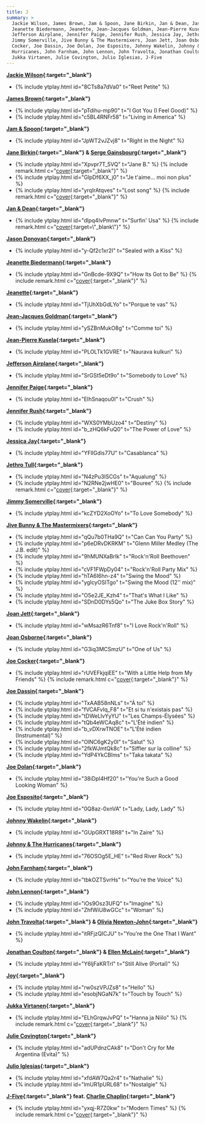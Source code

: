 ```yaml
---
title: J
summary: >
  Jackie Wilson, James Brown, Jam & Spoon, Jane Birkin, Jan & Dean, Jason Donovan,
  Jeanette Biedermann, Jeanette, Jean-Jacques Goldman, Jean-Pierre Kusela,
  Jefferson Airplane, Jennifer Paige, Jennifer Rush, Jessica Jay, Jethro Tull,
  Jimmy Somerville, Jive Bunny & The Mastermixers, Joan Jett, Joan Osborne, Joe
  Cocker, Joe Dassin, Joe Dolan, Joe Esposito, Johnny Wakelin, Johnny & The
  Hurricanes, John Farnham, John Lennon, John Travolta, Jonathan Coulton, Joy,
  Jukka Virtanen, Julie Covington, Julio Iglesias, J-Five
---
```

**[Jackie Wilson](https://en.wikipedia.org/wiki/Jackie_Wilson){:target="_blank"}**
- {% include ytplay.html id="8CTs8a7dVa0" t="Reet Petite" %}

**[James Brown](https://en.wikipedia.org/wiki/James_Brown){:target="_blank"}**
- {% include ytplay.html id="pTdihu-mp90" t="I Got You (I Feel Good)" %}
- {% include ytplay.html id="c5BL4RNFr58" t="Living in America" %}

**[Jam & Spoon](https://en.wikipedia.org/wiki/Jam_&_Spoon){:target="_blank"}**
- {% include ytplay.html id="JpWT2vJZvj8" t="Right in the Night" %}

**[Jane Birkin](https://en.wikipedia.org/wiki/Jane_Birkin){:target="_blank"} & [Serge Gainsbourg](https://en.wikipedia.org/wiki/Serge_Gainsbourg){:target="_blank"}**
- {% include ytplay.html id="Xpvpr7T_5VQ" t="Jane B." %} {% include remark.html c="[cover](https://en.wikipedia.org/wiki/Preludes_(Chopin)){:target=\"_blank\"}" %}
- {% include ytplay.html id="GlpDf6XX_j0" t="Je t'aime... moi non plus" %}
- {% include ytplay.html id="yrqIrAtqves" t="Lost song" %} {% include remark.html c="[cover](https://en.wikipedia.org/wiki/Peer_Gynt_(Grieg)#Suite_No._2,_Op._55){:target=\"_blank\"}" %}

**[Jan & Dean](https://en.wikipedia.org/wiki/Jan_&_Dean){:target="_blank"}**
- {% include ytplay.html id="dlpq4IvPmnw" t="Surfin' Usa" %} {% include remark.html c="[cover](https://en.wikipedia.org/wiki/Surfin'_U.S.A.){:target=\"_blank\"}" %}

**[Jason Donovan](https://en.wikipedia.org/wiki/Jason_Donovan){:target="_blank"}**
- {% include ytplay.html id="y-Qf2c1xr2I" t="Sealed with a Kiss" %}

**[Jeanette Biedermann](https://en.wikipedia.org/wiki/Jeanette_Biedermann){:target="_blank"}**
- {% include ytplay.html id="GnBcde-9X9Q" t="How Its Got to Be" %} {% include remark.html c="[cover](https://en.wikipedia.org/wiki/Swan_Lake){:target=\"_blank\"}" %}

**[Jeanette](https://en.wikipedia.org/wiki/Jeanette_(Spanish_singer)){:target="_blank"}**
- {% include ytplay.html id="TjUhXbGdLYo" t="Porque te vas" %}

**[Jean-Jacques Goldman](https://en.wikipedia.org/wiki/Jean-Jacques_Goldman){:target="_blank"}**
- {% include ytplay.html id="ySZBnMukO8g" t="Comme toi" %}

**[Jean-Pierre Kusela](https://en.wikipedia.org/wiki/Jean-Pierre_Kusela){:target="_blank"}**
- {% include ytplay.html id="PLOLTk1GVRE" t="Naurava kulkuri" %}

**[Jefferson Airplane](https://en.wikipedia.org/wiki/Jefferson_Airplane){:target="_blank"}**
- {% include ytplay.html id="SrGSt5eDt9o" t="Somebody to Love" %}

**[Jennifer Paige](https://en.wikipedia.org/wiki/Jennifer_Paige){:target="_blank"}**
- {% include ytplay.html id="EIhSnaqou0I" t="Crush" %}

**[Jennifer Rush](https://en.wikipedia.org/wiki/Jennifer_Rush){:target="_blank"}**
- {% include ytplay.html id="WXS0YMbUzo4" t="Destiny" %}
- {% include ytplay.html id="b_zHQ6kFuQ0" t="The Power of Love" %}

**[Jessica Jay](https://www.discogs.com/artist/89137-Jessica-Jay){:target="_blank"}**
- {% include ytplay.html id="YFlIGdis77U" t="Casablanca" %}

**[Jethro Tull](https://en.wikipedia.org/wiki/Jethro_Tull_(band)){:target="_blank"}**
- {% include ytplay.html id="N4zPu3ISCGs" t="Aqualung" %}
- {% include ytplay.html id="N2RNe2jwHE0" t="Bouree" %} {% include remark.html c="[cover](https://en.wikipedia.org/wiki/Bourrée_in_E_minor){:target=\"_blank\"}" %}

**[Jimmy Somerville](https://en.wikipedia.org/wiki/Jimmy_Somerville){:target="_blank"}**
- {% include ytplay.html id="kcZYD2XoOYo" t="To Love Somebody" %}

**[Jive Bunny & The Mastermixers](https://en.wikipedia.org/wiki/Jive_Bunny_&_The_Mastermixers){:target="_blank"}**
- {% include ytplay.html id="qQu7b0THa9Q" t="Can Can You Party" %}
- {% include ytplay.html id="p6eDRvDKRKM" t="Glenn Miller Medley (The J.B. edit)" %}
- {% include ytplay.html id="9hMUNXaBrIk" t="Rock'n'Roll Beethoven" %}
- {% include ytplay.html id="cVF1FWpDy04" t="Rock'n'Roll Party Mix" %}
- {% include ytplay.html id="hTA6I6hn-z4" t="Swing the Mood" %}
- {% include ytplay.html id="ygIcyOSITgo" t="Swing the Mood (12'' mix)" %}
- {% include ytplay.html id="O5e2JE_Kzh4" t="That's What I Like" %}
- {% include ytplay.html id="SDnD0DYs5Qo" t="The Juke Box Story" %}

**[Joan Jett](https://en.wikipedia.org/wiki/Joan_Jett){:target="_blank"}**
- {% include ytplay.html id="wMsazR6Tnf8" t="I Love Rock'n'Roll" %}

**[Joan Osborne](https://en.wikipedia.org/wiki/Joan_Osborne){:target="_blank"}**
- {% include ytplay.html id="G3iq3MCSmzU" t="One of Us" %}

**[Joe Cocker](https://en.wikipedia.org/wiki/Joe_Cocker){:target="_blank"}**
- {% include ytplay.html id="rUVEFkjqiEE" t="With a Little Help from My Friends" %} {% include remark.html c="[cover](https://en.wikipedia.org/wiki/With_a_Little_Help_from_My_Friends){:target=\"_blank\"}" %}

**[Joe Dassin](https://en.wikipedia.org/wiki/Joe_Dassin){:target="_blank"}**
- {% include ytplay.html id="TxAAB58nNLs" t="À toi" %}
- {% include ytplay.html id="fVCAFvIq_F8" t="Et si tu n'existais pas" %}
- {% include ytplay.html id="tDWeLlvYyYU" t="Les Champs-Élysées" %}
- {% include ytplay.html id="tQb4eWCAq8c" t="L'Été indien" %}
- {% include ytplay.html id="b_vDXrwTNOE" t="L'Été indien (Instrumental)" %}
- {% include ytplay.html id="OlNC6gK2y0I" t="Salut" %}
- {% include ytplay.html id="2fkWJmtQk8c" t="Siffler sur la colline" %}
- {% include ytplay.html id="YdP4YkCBlms" t="Taka takata" %}

**[Joe Dolan](https://en.wikipedia.org/wiki/Joe_Dolan){:target="_blank"}**
- {% include ytplay.html id="38iDpl4Hf20" t="You're Such a Good Looking Woman" %}

**[Joe Esposito](https://en.wikipedia.org/wiki/Joe_Esposito_(singer)){:target="_blank"}**
- {% include ytplay.html id="0Q8az-0xnVA" t="Lady, Lady, Lady" %}

**[Johnny Wakelin](https://en.wikipedia.org/wiki/Johnny_Wakelin){:target="_blank"}**
- {% include ytplay.html id="GUpGRXT18R8" t="In Zaire" %}

**[Johnny & The Hurricanes](https://en.wikipedia.org/wiki/Johnny_&_The_Hurricanes){:target="_blank"}**
- {% include ytplay.html id="76OSOg5E_HE" t="Red River Rock" %}

**[John Farnham](https://en.wikipedia.org/wiki/John_Farnham){:target="_blank"}**
- {% include ytplay.html id="tbkOZTSvrHs" t="You're the Voice" %}

**[John Lennon](https://en.wikipedia.org/wiki/John_Lennon){:target="_blank"}**
- {% include ytplay.html id="iOs9Osz3UFQ" t="Imagine" %}
- {% include ytplay.html id="ZhfWiU8wGCc" t="Woman" %}

**[John Travolta](https://en.wikipedia.org/wiki/John_Travolta){:target="_blank"} & [Olivia Newton-John](https://en.wikipedia.org/wiki/Olivia_Newton-John){:target="_blank"}**
- {% include ytplay.html id="itRFjzQICJU" t="You're the One That I Want" %}

**[Jonathan Coulton](https://en.wikipedia.org/wiki/Jonathan_Coulton){:target="_blank"} & [Ellen McLain](https://en.wikipedia.org/wiki/Ellen_McLain){:target="_blank"}**
- {% include ytplay.html id="Y6ljFaKRTrI" t="Still Alive (Portal)" %}

**[Joy](https://en.wikipedia.org/wiki/Joy_(Austrian_band)){:target="_blank"}**
- {% include ytplay.html id="rw0szVPJZs8" t="Hello" %}
- {% include ytplay.html id="esobjNGaN7k" t="Touch by Touch" %}

**[Jukka Virtanen](https://en.wikipedia.org/wiki/Jukka_Virtanen_(director)){:target="_blank"}**
- {% include ytplay.html id="ELhGrqwJvPQ" t="Hanna ja Niilo" %} {% include remark.html c="[cover](https://en.wikipedia.org/wiki/Hava_Nagila){:target=\"_blank\"}" %}

**[Julie Covington](https://en.wikipedia.org/wiki/Julie_Covington){:target="_blank"}**
- {% include ytplay.html id="adUPdnzCAk8" t="Don't Cry for Me Argentina (Evita)" %}

**[Julio Iglesias](https://en.wikipedia.org/wiki/Julio_Iglesias){:target="_blank"}**
- {% include ytplay.html id="xfdAW7Qa2r4" t="Nathalie" %}
- {% include ytplay.html id="lmUR1pURL68" t="Nostalgie" %}

**[J-Five](https://en.wikipedia.org/wiki/J-five){:target="_blank"} feat. [Charlie Chaplin](Charlie_Chaplin){:target="_blank"}**
- {% include ytplay.html id="yxqj-R7Z0kw" t="Modern Times" %} {% include remark.html c="[cover](https://en.wikipedia.org/wiki/Modern_Times_(song)){:target=\"_blank\"}" %}

